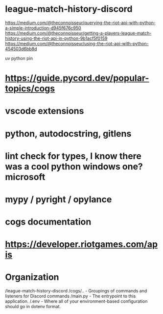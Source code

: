 # league-match-history-discord


https://medium.com/@theconnoisseur/querying-the-riot-api-with-python-a-simple-introduction-d945f676c950
https://medium.com/@theconnoisseur/getting-a-players-league-match-history-using-the-riot-api-in-python-9b1acf5f0159
https://medium.com/@theconnoisseur/using-the-riot-api-with-python-454503d6bb8d

 
uv python pin


# https://guide.pycord.dev/popular-topics/cogs

# vscode extensions
# python, autodocstring, gitlens


# lint check for types, I know there was a cool python windows one? microsoft

# mypy / pyright / opylance

# cogs documentation

# https://developer.riotgames.com/apis

# Organization

/league-match-history-discord
    /cogs/.. - Groupings of commands and listeners for Discord commands
    /main.py - The entrypoint to this application.
    /.env    - Where all of your environment-based configuration should go in dotenv format.
